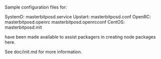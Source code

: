 Sample configuration files for:

SystemD: masterbitposd.service
Upstart: masterbitposd.conf
OpenRC:  masterbitposd.openrc
         masterbitposd.openrcconf
CentOS:  masterbitposd.init

have been made available to assist packagers in creating node packages here.

See doc/init.md for more information.

